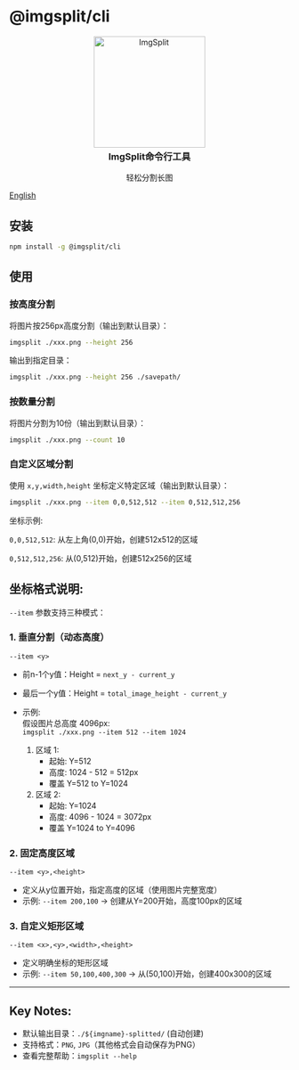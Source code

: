 # @imgsplit/cli
<p style="text-align:center;" align="center">
    <picture align="center">
        <img align="center" alt="ImgSplit" width="200" src="https://imgsplit.github.io/images/cli.png" />
    </picture>
    <div align="center" style="margin-top: -20px">
        <h3>ImgSplit命令行工具</h3>
        <p>轻松分割长图</p>
    </div>
</p>

[English](./README.md)


## 安装
```bash [npm]
npm install -g @imgsplit/cli
```

## 使用
### 按高度分割
将图片按256px高度分割（输出到默认目录）：
```bash
imgsplit ./xxx.png --height 256
```
输出到指定目录：
```bash
imgsplit ./xxx.png --height 256 ./savepath/
```
### 按数量分割
将图片分割为10份（输出到默认目录）：
```bash
imgsplit ./xxx.png --count 10
```
### 自定义区域分割
使用 `x,y,width,height` 坐标定义特定区域（输出到默认目录）：
```bash
imgsplit ./xxx.png --item 0,0,512,512 --item 0,512,512,256
```
坐标示例:

`0,0,512,512`: 从左上角(0,0)开始，创建512x512的区域

`0,512,512,256`: 从(0,512)开始，创建512x256的区域


## 坐标格式说明:
`--item` 参数支持三种模式：

### 1. 垂直分割（动态高度）
`--item <y>`
- 前n-1个y值：Height = `next_y - current_y`
- 最后一个y值：Height = `total_image_height - current_y`
- 示例:  
  假设图片总高度 4096px:  
  `imgsplit ./xxx.png --item 512 --item 1024`
  
  1. 区域 1:
     - 起始: Y=512
     - 高度: 1024 - 512 = 512px
     - 覆盖 Y=512 to Y=1024
  2. 区域 2:
     - 起始: Y=1024
     - 高度: 4096 - 1024 = 3072px
     - 覆盖 Y=1024 to Y=4096
### 2. 固定高度区域
`--item <y>,<height>`

- 定义从y位置开始，指定高度的区域（使用图片完整宽度）
- 示例: `--item 200,100` → 创建从Y=200开始，高度100px的区域

### 3. 自定义矩形区域
`--item <x>,<y>,<width>,<height>`

- 定义明确坐标的矩形区域
- 示例: `--item 50,100,400,300` → 从(50,100)开始，创建400x300的区域
---

## Key Notes:

- 默认输出目录：`./${imgname}-splitted/` (自动创建)
- 支持格式：`PNG`, `JPG`（其他格式会自动保存为PNG）
- 查看完整帮助：`imgsplit --help`